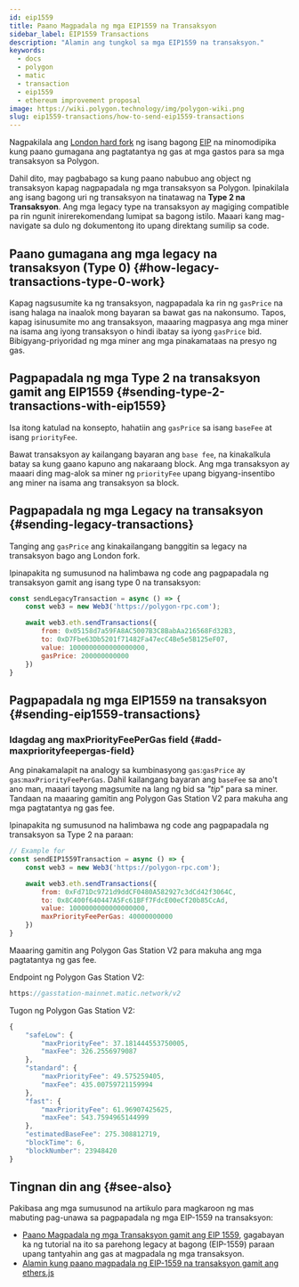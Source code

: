 ```yaml
---
id: eip1559
title: Paano Magpadala ng mga EIP1559 na Transaksyon
sidebar_label: EIP1559 Transactions
description: "Alamin ang tungkol sa mga EIP1559 na transaksyon."
keywords:
  - docs
  - polygon
  - matic
  - transaction
  - eip1559
  - ethereum improvement proposal
image: https://wiki.polygon.technology/img/polygon-wiki.png
slug: eip1559-transactions/how-to-send-eip1559-transactions
---
```


Nagpakilala ang [London hard fork](https://blog.polygon.technology/eip-1559-upgrades-are-going-live-on-polygon-mainnet/) ng isang bagong [EIP](https://eips.ethereum.org/EIPS/eip-1559) na minomodipika kung paano gumagana ang pagtatantya ng gas at mga gastos para sa mga transaksyon sa Polygon.

Dahil dito, may pagbabago sa kung paano nabubuo ang object ng transaksyon kapag nagpapadala ng mga transaksyon sa Polygon. Ipinakilala ang isang bagong uri ng transaksyon na tinatawag na **Type 2 na Transaksyon**. Ang mga legacy type na transaksyon ay magiging compatible pa rin ngunit inirerekomendang lumipat sa bagong istilo. Maaari kang mag-navigate sa dulo ng dokumentong ito upang direktang sumilip sa code.

## Paano gumagana ang mga legacy na transaksyon (Type 0) {#how-legacy-transactions-type-0-work}

Kapag nagsusumite ka ng transaksyon, nagpapadala ka rin ng `gasPrice` na isang halaga na inaalok mong bayaran sa bawat gas na nakonsumo. Tapos, kapag isinusumite mo ang transaksyon, maaaring magpasya ang mga miner na isama ang iyong transaksyon o hindi ibatay sa iyong `gasPrice` bid. Bibigyang-priyoridad ng mga miner ang mga pinakamataas na presyo ng gas.

## Pagpapadala ng mga Type 2 na transaksyon gamit ang EIP1559 {#sending-type-2-transactions-with-eip1559}

Isa itong katulad na konsepto, hahatiin ang `gasPrice` sa isang `baseFee` at isang `priorityFee`.

Bawat transaksyon ay kailangang bayaran ang `base fee`, na kinakalkula batay sa kung gaano kapuno ang nakaraang block. Ang mga transaksyon ay maaari ding mag-alok sa miner ng `priorityFee` upang bigyang-insentibo ang miner na isama ang transaksyon sa block.

## Pagpapadala ng mga Legacy na transaksyon {#sending-legacy-transactions}

Tanging ang `gasPrice` ang kinakailangang banggitin sa legacy na transaksyon bago ang London fork.

Ipinapakita ng sumusunod na halimbawa ng code ang pagpapadala ng transaksyon gamit ang isang type 0 na transaksyon:

```jsx
const sendLegacyTransaction = async () => {
    const web3 = new Web3('https://polygon-rpc.com');

    await web3.eth.sendTransactions({
        from: 0x05158d7a59FA8AC5007B3C8BabAa216568Fd32B3,
        to: 0xD7Fbe63Db5201f71482Fa47ecC4Be5e5B125eF07,
        value: 1000000000000000000,
        gasPrice: 200000000000
    })
}
```

## Pagpapadala ng mga EIP1559 na transaksyon {#sending-eip1559-transactions}

### Idagdag ang maxPriorityFeePerGas field {#add-maxpriorityfeepergas-field}

Ang pinakamalapit na analogy sa kumbinasyong `gas`:`gasPrice` ay `gas`:`maxPriorityFeePerGas`. Dahil kailangang bayaran ang `baseFee` sa ano't ano man, maaari tayong magsumite na lang ng bid sa *"tip"* para sa miner. Tandaan na maaaring gamitin ang Polygon Gas Station V2 para makuha ang mga pagtatantya ng gas fee.

Ipinapakita ng sumusunod na halimbawa ng code ang pagpapadala ng transaksyon sa Type 2 na paraan:

```jsx
// Example for
const sendEIP1559Transaction = async () => {
    const web3 = new Web3('https://polygon-rpc.com');

    await web3.eth.sendTransactions({
        from: 0xFd71Dc9721d9ddCF0480A582927c3dCd42f3064C,
        to: 0x8C400f640447A5Fc61BFf7FdcE00eCf20b85CcAd,
        value: 1000000000000000000,
        maxPriorityFeePerGas: 40000000000
    })
}
```

Maaaring gamitin ang Polygon Gas Station V2 para makuha ang mga pagtatantya ng gas fee.

Endpoint ng Polygon Gas Station V2:

```jsx
https://gasstation-mainnet.matic.network/v2
```

Tugon ng Polygon Gas Station V2:

```jsx
{
	"safeLow": {
		"maxPriorityFee": 37.181444553750005,
		"maxFee": 326.2556979087
	},
	"standard": {
		"maxPriorityFee": 49.575259405,
		"maxFee": 435.00759721159994
	},
	"fast": {
		"maxPriorityFee": 61.96907425625,
		"maxFee": 543.7594965144999
	},
	"estimatedBaseFee": 275.308812719,
	"blockTime": 6,
	"blockNumber": 23948420
}
```

## Tingnan din ang {#see-also}

Pakibasa ang mga sumusunod na artikulo para magkaroon ng mas mabuting pag-unawa sa pagpapadala ng mga EIP-1559 na transaksyon:

* [Paano Magpadala ng mga Transaksyon gamit ang EIP 1559](https://docs.alchemy.com/alchemy/guides/eip-1559/send-tx-eip-1559), gagabayan ka ng tutorial na ito sa parehong legacy at bagong (EIP-1559) paraan upang tantyahin ang gas at magpadala ng mga transaksyon.
* [Alamin kung paano magpadala ng EIP-1559 na transaksyon gamit ang ethers.js](https://www.quicknode.com/guides/web3-sdks/how-to-send-an-eip-1559-transaction)
